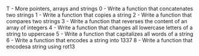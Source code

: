 T - More pointers, arrays and strings
0 - Write a function that concatenates two strings
1 - Write a function that copies a string
2 - Write a function that compares two strings
3 - Write a function that reverses the content of an array of integers
4 - Write a function that changes all lowercase letters of a string to uppercase
5 - Write a function that capitalizes all words of a string
6 - Write a function that encodes a string into 1337
8 - Write a function that encodesa string using rot13
